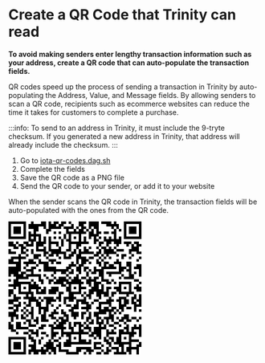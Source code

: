 # Create a QR Code that Trinity can read

**To avoid making senders enter lengthy transaction information such as your address, create a QR code that can auto-populate the transaction fields.**

QR codes speed up the process of sending a transaction in Trinity by auto-populating the Address, Value, and Message fields. By allowing senders to scan a QR code, recipients such as ecommerce websites can reduce the time it takes for customers to complete a purchase.

:::info:
To send to an address in Trinity, it must include the 9-tryte checksum. If you generated a new address in Trinity, that address will already include the checksum.
:::

1. Go to [iota-qr-codes.dag.sh](https://iota-qr-codes.dag.sh/)
2. Complete the fields
3. Save the QR code as a PNG file
4. Send the QR code to your sender, or add it to your website

When the sender scans the QR code in Trinity, the transaction fields will be auto-populated with the ones from the QR code.

![Example QR code](../qr-code.png)
